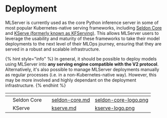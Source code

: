 # Deployment

MLServer is currently used as the core Python inference server in some of most
popular Kubernetes-native serving frameworks, including [Seldon Core](https://docs.seldon.io/projects/seldon-core/en/latest/graph/protocols.html#v2-kfserving-protocol)
and [KServe (formerly known as KFServing)](https://kserve.github.io/website/modelserving/v1beta1/sklearn/v2/).
This allows MLServer users to leverage the usability and maturity of these
frameworks to take their model deployments to the next level of their MLOps
journey, ensuring that they are served in a robust and scalable infrastructure.

{% hint style="info" %}
In general, it should be possible to deploy models using MLServer into **any serving engine compatible with the V2 protocol**. Alternatively, it's also possible to manage MLServer deployments manually as regular processes (i.e. in a non-Kubernetes-native way). However, this may be more involved and highly dependant on the deployment infrastructure.
{% endhint %}

<table data-card-size="large" data-view="cards"><thead><tr><th></th><th></th><th></th><th data-hidden data-card-target data-type="content-ref"></th><th data-hidden data-card-cover data-type="files"></th></tr></thead><tbody><tr><td></td><td>Seldon Core</td><td></td><td><a href="seldon-core.md">seldon-core.md</a></td><td><a href="../../.gitbook/assets/seldon-core-logo.png">seldon-core-logo.png</a></td></tr><tr><td></td><td>KServe</td><td></td><td><a href="kserve.md">kserve.md</a></td><td><a href="../../.gitbook/assets/kserve-logo.png">kserve-logo.png</a></td></tr></tbody></table>
